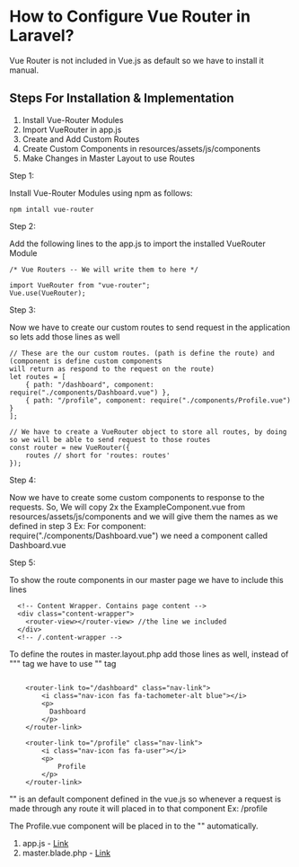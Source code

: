 # How to Configure Vue Router in Laravel?

Vue Router is not included in Vue.js as default so we have to install it manual.

## Steps For Installation & Implementation

1. Install Vue-Router Modules
2. Import VueRouter in app.js
3. Create and Add Custom Routes
4. Create Custom Components in resources/assets/js/components
5. Make Changes in Master Layout to use Routes

Step 1:

Install Vue-Router Modules using npm as follows:

```
npm intall vue-router
```

Step 2:

Add the following lines to the app.js to import the installed VueRouter Module

```
/* Vue Routers -- We will write them to here */

import VueRouter from "vue-router";
Vue.use(VueRouter);
```

Step 3:

Now we have to create our custom routes to send request in the application so lets add those lines as well

```
// These are the our custom routes. (path is define the route) and (component is define custom components
will return as respond to the request on the route)
let routes = [
    { path: "/dashboard", component: require("./components/Dashboard.vue") },
    { path: "/profile", component: require("./components/Profile.vue") }
];

// We have to create a VueRouter object to store all routes, by doing so we will be able to send request to those routes
const router = new VueRouter({
    routes // short for 'routes: routes'
});
```

Step 4:

Now we have to create some custom components to response to the requests.
So, We will copy 2x the ExampleComponent.vue from resources/assets/js/components and we will give them the names as we defined in step 3
Ex: For component: require("./components/Dashboard.vue") we need a component called Dashboard.vue

Step 5:

To show the route components in our master page we have to include this lines

````
  <!-- Content Wrapper. Contains page content -->
  <div class="content-wrapper">
    <router-view></router-view> //the line we included
  </div>
  <!-- /.content-wrapper -->
````
To define the routes in master.layout.php add those lines as well, instead of "<a>"" tag we have to use "<route-link></route-link>" tag

~~~~

    <router-link to="/dashboard" class="nav-link">
        <i class="nav-icon fas fa-tachometer-alt blue"></i>
        <p>
          Dashboard
        </p>
    </router-link>

    <router-link to="/profile" class="nav-link">
        <i class="nav-icon fas fa-user"></i>
        <p>
            Profile
        </p>
    </router-link>

~~~~


"<router-view></router-view>" is an default component defined in the vue.js so whenever a request is made through any route it will placed in to that component
Ex: /profile

The Profile.vue component will be placed in to the "<router-view></router-view>" automatically.

1. app.js - [Link](../resources/assets/js/app.js)
2. master.blade.php - [Link](../resources/views/layouts/master.blade.php)


